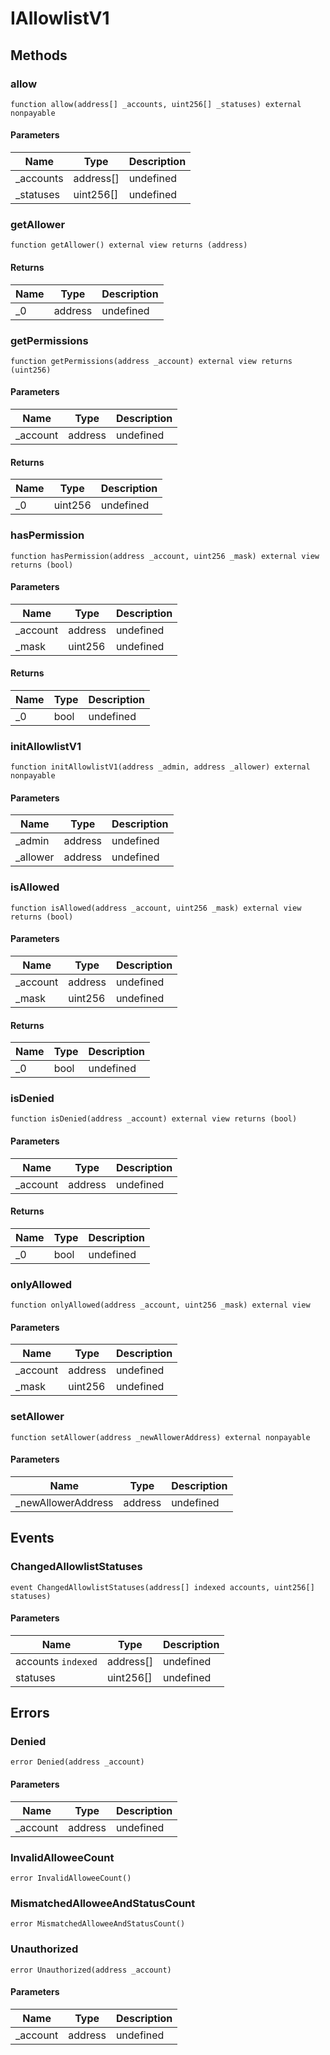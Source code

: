 # IAllowlistV1









## Methods

### allow

```solidity
function allow(address[] _accounts, uint256[] _statuses) external nonpayable
```





#### Parameters

| Name | Type | Description |
|---|---|---|
| _accounts | address[] | undefined |
| _statuses | uint256[] | undefined |

### getAllower

```solidity
function getAllower() external view returns (address)
```






#### Returns

| Name | Type | Description |
|---|---|---|
| _0 | address | undefined |

### getPermissions

```solidity
function getPermissions(address _account) external view returns (uint256)
```





#### Parameters

| Name | Type | Description |
|---|---|---|
| _account | address | undefined |

#### Returns

| Name | Type | Description |
|---|---|---|
| _0 | uint256 | undefined |

### hasPermission

```solidity
function hasPermission(address _account, uint256 _mask) external view returns (bool)
```





#### Parameters

| Name | Type | Description |
|---|---|---|
| _account | address | undefined |
| _mask | uint256 | undefined |

#### Returns

| Name | Type | Description |
|---|---|---|
| _0 | bool | undefined |

### initAllowlistV1

```solidity
function initAllowlistV1(address _admin, address _allower) external nonpayable
```





#### Parameters

| Name | Type | Description |
|---|---|---|
| _admin | address | undefined |
| _allower | address | undefined |

### isAllowed

```solidity
function isAllowed(address _account, uint256 _mask) external view returns (bool)
```





#### Parameters

| Name | Type | Description |
|---|---|---|
| _account | address | undefined |
| _mask | uint256 | undefined |

#### Returns

| Name | Type | Description |
|---|---|---|
| _0 | bool | undefined |

### isDenied

```solidity
function isDenied(address _account) external view returns (bool)
```





#### Parameters

| Name | Type | Description |
|---|---|---|
| _account | address | undefined |

#### Returns

| Name | Type | Description |
|---|---|---|
| _0 | bool | undefined |

### onlyAllowed

```solidity
function onlyAllowed(address _account, uint256 _mask) external view
```





#### Parameters

| Name | Type | Description |
|---|---|---|
| _account | address | undefined |
| _mask | uint256 | undefined |

### setAllower

```solidity
function setAllower(address _newAllowerAddress) external nonpayable
```





#### Parameters

| Name | Type | Description |
|---|---|---|
| _newAllowerAddress | address | undefined |



## Events

### ChangedAllowlistStatuses

```solidity
event ChangedAllowlistStatuses(address[] indexed accounts, uint256[] statuses)
```





#### Parameters

| Name | Type | Description |
|---|---|---|
| accounts `indexed` | address[] | undefined |
| statuses  | uint256[] | undefined |



## Errors

### Denied

```solidity
error Denied(address _account)
```





#### Parameters

| Name | Type | Description |
|---|---|---|
| _account | address | undefined |

### InvalidAlloweeCount

```solidity
error InvalidAlloweeCount()
```






### MismatchedAlloweeAndStatusCount

```solidity
error MismatchedAlloweeAndStatusCount()
```






### Unauthorized

```solidity
error Unauthorized(address _account)
```





#### Parameters

| Name | Type | Description |
|---|---|---|
| _account | address | undefined |


